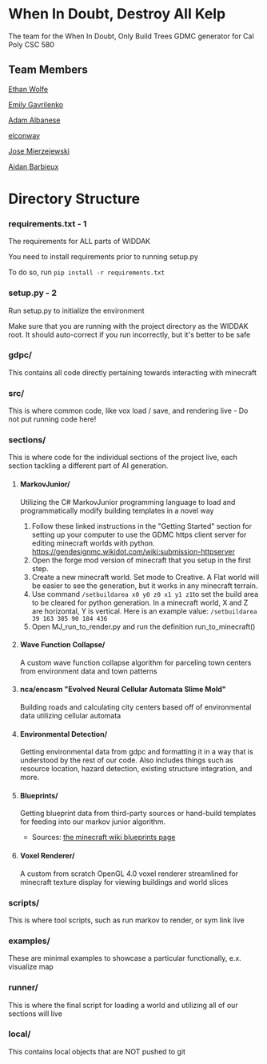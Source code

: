 # When In Doubt, Destroy All Kelp
The team for the When In Doubt, Only Build Trees GDMC generator for Cal Poly CSC 580

## Team Members

[Ethan Wolfe](https://github.com/eman1can)

[Emily Gavrilenko](https://github.com/EmilyGavrilenko)

[Adam Albanese](https://github.com/Kormaican)

[elconway](https://github.com/elconway)

[Jose Mierzejewski](https://github.com/Jose-Mierzejewski)

[Aidan Barbieux](https://github.com/abarbieu)

# Directory Structure

### requirements.txt - 1
The requirements for ALL parts of WIDDAK

You need to install requirements prior to running setup.py

To do so, run `pip install -r requirements.txt`

### setup.py - 2
Run setup.py to initialize the environment

Make sure that you are running with the project directory as the WIDDAK root. It should auto-correct if you run incorrectly, but it's better to be safe


### gdpc/
This contains all code directly pertaining towards interacting with minecraft

### src/
This is where common code, like vox load / save, and rendering live - Do not put running code here!
### sections/
This is where code for the individual sections of the project live, each section tackling a different part of AI generation.
1. #### MarkovJunior/
    Utilizing the C# MarkovJunior programming language to load and programmatically modify building templates in a novel way

   1. Follow these linked instructions in the "Getting Started" section for setting up your computer to use the GDMC https client server for editing minecraft worlds with python. https://gendesignmc.wikidot.com/wiki:submission-httpserver
   2. Open the forge mod version of minecraft that you setup in the first step. 
   3. Create a new minecraft world. Set mode to Creative. A Flat world will be easier to see the generation, but it works in any minecraft terrain. 
   4. Use command `/setbuildarea x0 y0 z0 x1 y1 z1`to set the build area to be cleared for python generation. In a minecraft world, X and Z are horizontal, Y is vertical. Here is an example value: `/setbuildarea 39 163 385 90 184 436`
   5. Open MJ_run_to_render.py and run the definition run_to_minecraft()

2. #### Wave Function Collapse/
    A custom wave function collapse algorithm for parceling town centers from environment data and town patterns
3. #### nca/encasm "Evolved Neural Cellular Automata Slime Mold"
    Building roads and calculating city centers based off of environmental data utilizing cellular automata
4. #### Environmental Detection/
    Getting environmental data from gdpc and formatting it in a way that is understood by the rest of our code. Also includes things such as resource location, hazard detection, existing structure integration, and more.
5. #### Blueprints/
    Getting blueprint data from third-party sources or hand-build templates for feeding into our markov junior algorithm.  
    - Sources: [the minecraft wiki blueprints page](https://minecraft.fandom.com/wiki/Village/Structure/Blueprints)
6. #### Voxel Renderer/
    A custom from scratch OpenGL 4.0 voxel renderer streamlined for minecraft texture display for viewing buildings and world slices

### scripts/
This is where tool scripts, such as run markov to render, or sym link live
### examples/
These are minimal examples to showcase a particular functionally, e.x. visualize map
### runner/
This is where the final script for loading a world and utilizing all of our sections will live
### local/
This contains local objects that are NOT pushed to git
